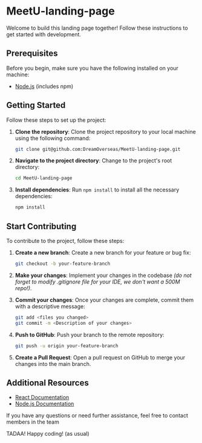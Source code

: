 # MeetU-landing-page

Welcome to build this landing page together! Follow these instructions to get started with development.

## Prerequisites

Before you begin, make sure you have the following installed on your machine:

- [Node.js](https://nodejs.org/) (includes npm)

## Getting Started

Follow these steps to set up the project:

1. **Clone the repository**: Clone the project repository to your local machine using the following command:
   ```bash
   git clone git@github.com:DreamOverseas/MeetU-landing-page.git
   ```

2. **Navigate to the project directory**: Change to the project's root directory:
   ```bash
   cd MeetU-landing-page
   ```

3. **Install dependencies**: Run `npm install` to install all the necessary dependencies:
   ```bash
   npm install
   ```

## Start Contributing

To contribute to the project, follow these steps:

1. **Create a new branch**: Create a new branch for your feature or bug fix:
   ```bash
   git checkout -b your-feature-branch
   ```

2. **Make your changes**: Implement your changes in the codebase _(do not forget to modify .gitignore file for your IDE, we don't want a 500M repo!)_.

3. **Commit your changes**: Once your changes are complete, commit them with a descriptive message:
   ```bash
   git add <files you changed>
   git commit -m <Description of your changes>
   ```

4. **Push to GitHub**: Push your branch to the remote repository:
   ```bash
   git push -u origin your-feature-branch
   ```

5. **Create a Pull Request**: Open a pull request on GitHub to merge your changes into the main branch.

## Additional Resources

- [React Documentation](https://reactjs.org/docs/getting-started.html)
- [Node.js Documentation](https://nodejs.org/en/docs/)

If you have any questions or need further assistance, feel free to contact members in the team

TADAA! Happy coding! (as usual)
